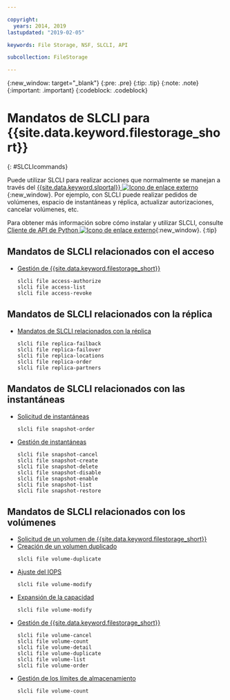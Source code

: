 ```yaml
---

copyright:
  years: 2014, 2019
lastupdated: "2019-02-05"

keywords: File Storage, NSF, SLCLI, API

subcollection: FileStorage

---
```

{:new_window: target="_blank"}
{:pre: .pre}
{:tip: .tip}
{:note: .note}
{:important: .important}
{:codeblock: .codeblock}

# Mandatos de SLCLI para {{site.data.keyword.filestorage_short}}
{: #SLCLIcommands}

Puede utilizar SLCLI para realizar acciones que normalmente se manejan a través del [{{site.data.keyword.slportal}} ![Icono de enlace externo](../../icons/launch-glyph.svg "Icono de enlace externo")](https://control.softlayer.com/){:new_window}. Por ejemplo, con SLCLI puede realizar pedidos de volúmenes, espacio de instantáneas y réplica, actualizar autorizaciones, cancelar volúmenes, etc.

Para obtener más información sobre cómo instalar y utilizar SLCLI, consulte [Cliente de API de Python ![Icono de enlace externo](../../icons/launch-glyph.svg "Icono de enlace externo")](https://softlayer-python.readthedocs.io/en/latest/cli/){:new_window}.
{:tip}

## Mandatos de SLCLI relacionados con el acceso
* [Gestión de {{site.data.keyword.filestorage_short}}](/docs/infrastructure/FileStorage?topic=FileStorage-managingstorage)  
  ```
  slcli file access-authorize
  slcli file access-list
  slcli file access-revoke
  ```

## Mandatos de SLCLI relacionados con la réplica

* [Mandatos de SLCLI relacionados con la réplica](/docs/infrastructure/FileStorage?topic=FileStorage-replication#clicommands)
  ```
  slcli file replica-failback
  slcli file replica-failover
  slcli file replica-locations
  slcli file replica-order
  slcli file replica-partners
  ```

## Mandatos de SLCLI relacionados con las instantáneas

* [Solicitud de instantáneas](/docs/infrastructure/FileStorage?topic=FileStorage-ordering-snapshots)
  ```
  slcli file snapshot-order
  ```

* [Gestión de instantáneas](/docs/infrastructure/FileStorage?topic=FileStorage-managingSnapshots)
  ```
  slcli file snapshot-cancel
  slcli file snapshot-create
  slcli file snapshot-delete
  slcli file snapshot-disable
  slcli file snapshot-enable
  slcli file snapshot-list
  slcli file snapshot-restore
  ```

## Mandatos de SLCLI relacionados con los volúmenes

* [Solicitud de un volumen de {{site.data.keyword.filestorage_short}}](/docs/infrastructure/FileStorage?topic=FileStorage-orderingSLCLI)
* [Creación de un volumen duplicado](/docs/infrastructure/FileStorage?topic=FileStorage-duplicatevolume)
  ```
  slcli file volume-duplicate
  ```
* [Ajuste del IOPS](/docs/infrastructure/FileStorage?topic=FileStorage-adjustingIOPS#adjustingsteps)
  ```
  slcli file volume-modify
  ```
* [Expansión de la capacidad](/docs/infrastructure/FileStorage?topic=FileStorage-expandCapacity#resizingsteps)
  ```
  slcli file volume-modify
  ```
* [Gestión de {{site.data.keyword.filestorage_short}}](/docs/infrastructure/FileStorage?topic=FileStorage-managingstorage)
  ```
  slcli file volume-cancel
  slcli file volume-count
  slcli file volume-detail
  slcli file volume-duplicate
  slcli file volume-list
  slcli file volume-order
  ```
* [Gestión de los límites de almacenamiento](/docs/infrastructure/FileStorage?topic=FileStorage-managinglimits)
  ```
  slcli file volume-count
  ```
